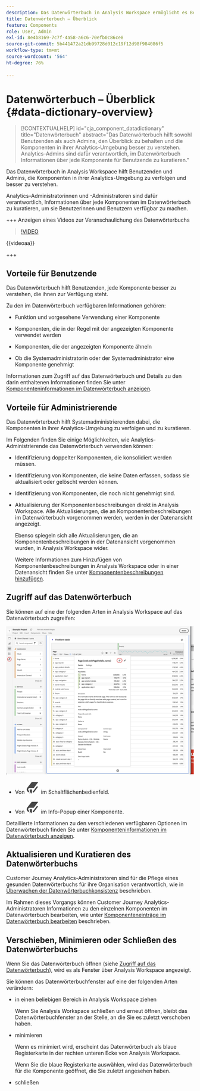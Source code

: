 ```yaml
---
description: Das Datenwörterbuch in Analysis Workspace ermöglicht es Benutzenden, die verschiedenen Komponenten in Analysis Workspace zu katalogisieren und im Auge zu behalten, einschließlich ihres Verwendungszwecks, welche genehmigt sind, welche Duplikate sind usw.
title: Datenwörterbuch – Überblick
feature: Components
role: User, Admin
exl-id: 8e4b8169-7c7f-4a58-a6c6-70efb0c86ce8
source-git-commit: 5b441472a21db99728d012c19f12d98f984086f5
workflow-type: tm+mt
source-wordcount: '564'
ht-degree: 76%

---
```


# Datenwörterbuch – Überblick {#data-dictionary-overview}

<!-- markdownlint-disable MD034 -->

>[!CONTEXTUALHELP]
>id="cja_component_datadictionary"
>title="Datenwörterbuch"
>abstract="Das Datenwörterbuch hilft sowohl Benutzenden als auch Admins, den Überblick zu behalten und die Komponenten in ihrer Analytics-Umgebung besser zu verstehen. <br/>Analytics-Admins sind dafür verantwortlich, im Datenwörterbuch Informationen über jede Komponente für Benutzende zu kuratieren."

<!-- markdownlint-enable MD034 -->


Das Datenwörterbuch in Analysis Workspace hilft Benutzenden und Admins, die Komponenten in ihrer Analytics-Umgebung zu verfolgen und besser zu verstehen.

Analytics-Administratorinnen und -Administratoren sind dafür verantwortlich, Informationen über jede Komponenten im Datenwörterbuch zu kuratieren, um sie Benutzerinnen und Benutzern verfügbar zu machen.


+++ Anzeigen eines Videos zur Veranschaulichung des Datenwörterbuchs

>[!VIDEO](https://video.tv.adobe.com/v/3418028/?quality=12&learn=on)

{{videoaa}}

+++

## Vorteile für Benutzende

Das Datenwörterbuch hilft Benutzenden, jede Komponente besser zu verstehen, die ihnen zur Verfügung steht.

Zu den im Datenwörterbuch verfügbaren Informationen gehören:

* Funktion und vorgesehene Verwendung einer Komponente

* Komponenten, die in der Regel mit der angezeigten Komponente verwendet werden

* Komponenten, die der angezeigten Komponente ähneln

* Ob die Systemadministratorin oder der Systemadministrator eine Komponente genehmigt

Informationen zum Zugriff auf das Datenwörterbuch und Details zu den darin enthaltenen Informationen finden Sie unter [Komponenteninformationen im Datenwörterbuch anzeigen](/help/components/data-dictionary/view-data-dictionary.md).

## Vorteile für Administrierende

Das Datenwörterbuch hilft Systemadministrierenden dabei, die Komponenten in ihrer Analytics-Umgebung zu verfolgen und zu kuratieren.

Im Folgenden finden Sie einige Möglichkeiten, wie Analytics-Administrierende das Datenwörterbuch verwenden können:

* Identifizierung doppelter Komponenten, die konsolidiert werden müssen.

* Identifizierung von Komponenten, die keine Daten erfassen, sodass sie aktualisiert oder gelöscht werden können.

* Identifizierung von Komponenten, die noch nicht genehmigt sind.

* Aktualisierung der Komponentenbeschreibungen direkt in Analysis Workspace. Alle Aktualisierungen, die an Komponentenbeschreibungen im Datenwörterbuch vorgenommen werden, werden in der Datenansicht angezeigt.

  Ebenso spiegeln sich alle Aktualisierungen, die an Komponentenbeschreibungen in der Datenansicht vorgenommen wurden, in Analysis Workspace wider.

  Weitere Informationen zum Hinzufügen von Komponentenbeschreibungen in Analysis Workspace oder in einer Datenansicht finden Sie unter [Komponentenbeschreibungen hinzufügen](/help/components/add-component-descriptions.md).

## Zugriff auf das Datenwörterbuch

Sie können auf eine der folgenden Arten in Analysis Workspace auf das Datenwörterbuch zugreifen:

![Symbol &quot;Datenwörterbuch&quot;im linken Bereich](assets/data-dictionary-access.png)

* Von ![Lesezeichen](/help/assets/icons/Bookmark.svg) im Schaltflächenbedienfeld.



* Von ![Lesezeichen](/help/assets/icons/Bookmark.svg) im Info-Popup einer Komponente.


Detaillierte Informationen zu den verschiedenen verfügbaren Optionen im Datenwörterbuch finden Sie unter [Komponenteninformationen im Datenwörterbuch anzeigen](/help/components/data-dictionary/view-data-dictionary.md).

## Aktualisieren und Kuratieren des Datenwörterbuchs

Customer Journey Analytics-Administratoren sind für die Pflege eines gesunden Datenwörterbuchs für ihre Organisation verantwortlich, wie in [Überwachen der Datenwörterbuchkonsistenz](/help/components/data-dictionary/monitor-data-dictionary-health.md) beschrieben.

Im Rahmen dieses Vorgangs können Customer Journey Analytics-Administratoren Informationen zu den einzelnen Komponenten im Datenwörterbuch bearbeiten, wie unter [Komponenteneinträge im Datenwörterbuch bearbeiten](/help/components/data-dictionary/edit-entries-data-dictionary.md) beschrieben.

## Verschieben, Minimieren oder Schließen des Datenwörterbuchs

Wenn Sie das Datenwörterbuch öffnen (siehe [Zugriff auf das Datenwörterbuch](#access-the-data-dictionary)), wird es als Fenster über Analysis Workspace angezeigt.

Sie können das Datenwörterbuchfenster auf eine der folgenden Arten verändern:

* in einen beliebigen Bereich in Analysis Workspace ziehen

  Wenn Sie Analysis Workspace schließen und erneut öffnen, bleibt das Datenwörterbuchfenster an der Stelle, an die Sie es zuletzt verschoben haben.<!--True?-->

* minimieren

  Wenn es minimiert wird, erscheint das Datenwörterbuch als blaue Registerkarte in der rechten unteren Ecke von Analysis Workspace.

  Wenn Sie die blaue Registerkarte auswählen, wird das Datenwörterbuch für die Komponente geöffnet, die Sie zuletzt angesehen haben.

* schließen
